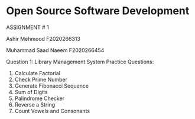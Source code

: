 # Open Source Software Development
ASSIGNMENT # 1

Ashir Mehmood 
F2020266313



Muhammad Saad Naeem
F2020266454

Question 1: Library Management System
Practice Questions:
1. Calculate Factorial
2. Check Prime Number
3. Generate Fibonacci Sequence
4. Sum of Digits
5. Palindrome Checker
6. Reverse a String
9. Count Vowels and Consonants